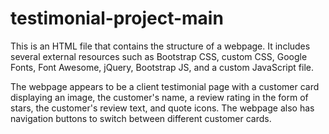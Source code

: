 # testimonial-project-main
This is an HTML file that contains the structure of a webpage. It includes several external resources such as Bootstrap CSS, custom CSS, Google Fonts, Font Awesome, jQuery, Bootstrap JS, and a custom JavaScript file.

The webpage appears to be a client testimonial page with a customer card displaying an image, the customer's name, a review rating in the form of stars, the customer's review text, and quote icons. The webpage also has navigation buttons to switch between different customer cards.
